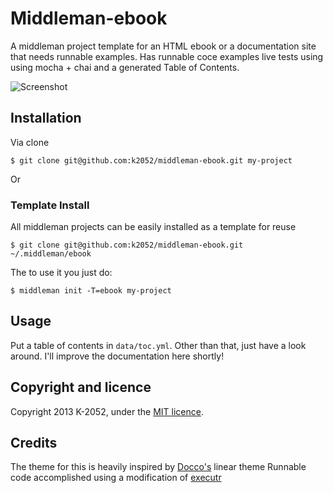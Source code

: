# Middleman-ebook

A middleman project template for an HTML ebook or a documentation site that needs runnable examples. Has runnable coce examples live tests using using mocha + chai and a generated Table of Contents.

![Screenshot](https://raw.github.com/k2052/middleman-ebook/master/screenshot.png)

## Installation

Via clone

    $ git clone git@github.com:k2052/middleman-ebook.git my-project

Or 

### Template Install

All middleman projects can be easily installed as a template for reuse 

    $ git clone git@github.com:k2052/middleman-ebook.git ~/.middleman/ebook

The to use it you just do:

    $ middleman init -T=ebook my-project

## Usage

Put a table of contents in `data/toc.yml`. Other than that, just have a look around.
I'll improve the documentation here shortly!

## Copyright and licence

Copyright 2013 K-2052, under the [MIT licence](LICENSE).

## Credits

The theme for this is heavily  inspired by [Docco's](http://jashkenas.github.io/docco/) linear theme
Runnable code accomplished using a modification of [executr](https://github.com/HubSpot/executr)
